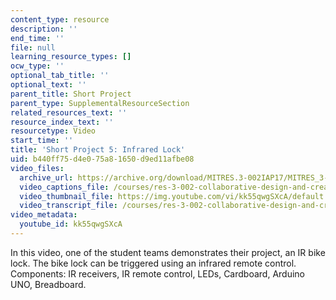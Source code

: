 ```yaml
---
content_type: resource
description: ''
end_time: ''
file: null
learning_resource_types: []
ocw_type: ''
optional_tab_title: ''
optional_text: ''
parent_title: Short Project
parent_type: SupplementalResourceSection
related_resources_text: ''
resource_index_text: ''
resourcetype: Video
start_time: ''
title: 'Short Project 5: Infrared Lock'
uid: b440ff75-d4e0-75a8-1650-d9ed11afbe08
video_files:
  archive_url: https://archive.org/download/MITRES.3-002IAP17/MITRES_3-002IAP17_Short_Project_5_300k.mp4
  video_captions_file: /courses/res-3-002-collaborative-design-and-creative-expression-with-arduino-microcontrollers-january-iap-2017/a7428a2737585ab5a1b94f9cba10c757_kk55qwgSXcA.vtt
  video_thumbnail_file: https://img.youtube.com/vi/kk55qwgSXcA/default.jpg
  video_transcript_file: /courses/res-3-002-collaborative-design-and-creative-expression-with-arduino-microcontrollers-january-iap-2017/e908478f9055e79feb0527cc926bd2fd_kk55qwgSXcA.pdf
video_metadata:
  youtube_id: kk55qwgSXcA
---
```


In this video, one of the student teams demonstrates their project, an IR bike lock. The bike lock can be triggered using an infrared remote control. Components: IR receivers, IR remote control, LEDs, Cardboard, Arduino UNO, Breadboard.